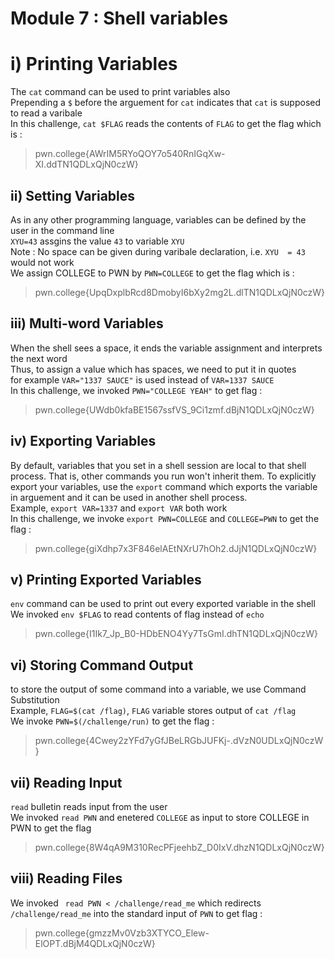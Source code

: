 # Module 7 : Shell variables
# i) Printing Variables
The `cat` command can be used to print variables also <br>
Prepending a `$` before the arguement for `cat` indicates that `cat` is supposed to read a varibale <br>
In this challenge, `cat $FLAG` reads the contents of `FLAG` to get the flag which is :
> pwn.college{AWrIM5RYoQOY7o540RnIGqXw-XI.ddTN1QDLxQjN0czW}

## ii) Setting Variables
As in any other programming language, variables can be defined by the user in the command line <br>
`XYU=43` assgins the value `43` to variable `XYU` <br>
Note : No space can be given during varibale declaration, i.e. `XYU  = 43` would not work <br>
We assign COLLEGE to PWN by `PWN=COLLEGE` to get the flag which is :
>pwn.college{UpqDxplbRcd8DmobyI6bXy2mg2L.dlTN1QDLxQjN0czW}

## iii) Multi-word Variables
When the shell sees a space, it ends the variable assignment and interprets the next word <br>
Thus, to assign a value which has spaces, we need to put it in quotes <br>
for example `VAR="1337 SAUCE"` is used instead of `VAR=1337 SAUCE` <br>
In this challenge, we invoked `PWN="COLLEGE YEAH"` to get flag : 
>pwn.college{UWdb0kfaBE1567ssfVS_9Ci1zmf.dBjN1QDLxQjN0czW}

## iv) Exporting Variables
By default, variables that you set in a shell session are local to that shell process. That is, other commands you run won't inherit them. To explicitly export your variables, use the `export` command which exports the variable in arguement and it can be used in another shell process. <br>
Example, `export VAR=1337` and `export VAR` both work <br>
In this challenge, we invoke `export PWN=COLLEGE` and `COLLEGE=PWN` to get the flag :
>pwn.college{giXdhp7x3F846elAEtNXrU7hOh2.dJjN1QDLxQjN0czW}


## v) Printing Exported Variables
`env` command can be used to print out every exported variable in the shell <br>
We invoked `env $FLAG` to read contents of flag instead of `echo` <br>
>pwn.college{I1Ik7_Jp_B0-HDbENO4Yy7TsGmI.dhTN1QDLxQjN0czW}

## vi) Storing Command Output
to store the output of some command into a variable, we use Command Substitution <br>
Example, `FLAG=$(cat /flag)`, `FLAG` variable stores output of `cat /flag` <br>
We invoke  `PWN=$(/challenge/run)` to get the flag :
>pwn.college{4Cwey2zYFd7yGfJBeLRGbJUFKj-.dVzN0UDLxQjN0czW}

## vii) Reading Input
`read` bulletin reads input from the user <br>
We invoked `read PWN` and enetered `COLLEGE` as input to store COLLEGE in PWN to get the flag <br> 
>pwn.college{8W4qA9M310RecPFjeehbZ_D0IxV.dhzN1QDLxQjN0czW}

## viii) Reading Files
We invoked ` read PWN < /challenge/read_me` which redirects `/challenge/read_me` into the standard input of `PWN` 
to get flag : 
>pwn.college{gmzzMv0Vzb3XTYCO_Elew-ElOPT.dBjM4QDLxQjN0czW}
